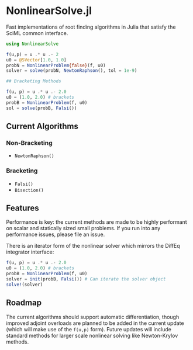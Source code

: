 # NonlinearSolve.jl

Fast implementations of root finding algorithms in Julia that satisfy the SciML common interface.

```julia
using NonlinearSolve

f(u,p) = u .* u .- 2
u0 = @SVector[1.0, 1.0]
probN = NonlinearProblem{false}(f, u0)
solver = solve(probN, NewtonRaphson(), tol = 1e-9)

## Bracketing Methods

f(u, p) = u .* u .- 2.0
u0 = (1.0, 2.0) # brackets
probB = NonlinearProblem(f, u0)
sol = solve(probB, Falsi())
```

## Current Algorithms 

### Non-Bracketing

- `NewtonRaphson()`

### Bracketing

- `Falsi()`
- `Bisection()`

## Features

Performance is key: the current methods are made to be highly performant on scalar and statically sized small
problems. If you run into any performance issues, please file an issue.

There is an iterator form of the nonlinear solver which mirrors the DiffEq integrator interface:

```julia
f(u, p) = u .* u .- 2.0
u0 = (1.0, 2.0) # brackets
probB = NonlinearProblem(f, u0)
solver = init(probB, Falsi()) # Can iterate the solver object
solve!(solver)
```

## Roadmap

The current algorithms should support automatic differentiation, though improved adjoint overloads are planned
to be added in the current update (which will make use of the `f(u,p)` form). Future updates will include
standard methods for larger scale nonlinear solving like Newton-Krylov methods.
